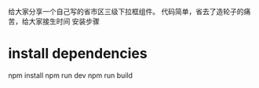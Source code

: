 给大家分享一个自己写的省市区三级下拉框组件。
代码简单，省去了造轮子的痛苦，给大家接生时间
安装步骤
# install dependencies
npm install
npm run dev
npm run build
